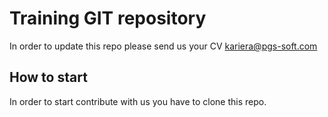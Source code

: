 # Training GIT repository

In order to update this repo please send us your CV kariera@pgs-soft.com

## How to start

In order to start contribute with us you have to clone this repo.


